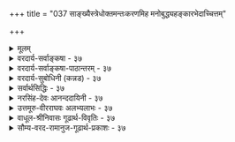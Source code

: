 +++
title = "037 साङ्ख्यैस्त्रेधोक्तमन्तःकरणमिह मनोबुद्ध्यहङ्कारभेदाच्चित्तम्"

+++
<details><summary>मूलम्</summary>

सांख्यैस्त्रेधोक्तमन्तःकरणमिह मनोबुद्ध्यहङ्कारभेदाच्चित्तं चान्ये चतुर्थं विदुरुभयमसत्तादृशश्रुत्यभावात् ।  
तत्तत्तत्त्वोक्तिमात्रं न हि करणभिदामाह कॢप्तिस्तु गुर्वी बुद्ध्याद्याख्या निरूढा क्वचिदिह मनसो वृत्तिवैचित्र्य(मात्रा)योगात् ॥ ३७ ॥
</details>

<details><summary>वरदार्य-सर्वाङ्कषा - ३७</summary>

एकादशेन्द्रियेषु मनः अन्तःकरणमित्युच्यते । तत्र सांख्यादिप्रक्रियामनूद्य निराकरोति - सांख्यैरित्यादिना । **इह** = अन्तःकरणविषये सांख्यैः मनोबुद्ध्यहङ्कारभेदात् अन्तःकरणं त्रेधा उक्तम् । अन्ये पातञ्जलाः त्रिभिस्सह चित्तम् इति चतुर्थं च मिलित्वा अन्तःकरणं चतुर्विधमिति विदुः । उभयम् असत् न समीचीनम् । कुतः ? इत्यत्र – तादृशश्रुत्यभावादिति । अन्तःकरणचतुर्विधत्वबोधकसुस्पष्टश्रुत्यदर्शनादित्यर्थः। ननु प्रश्नोपनिषदि (4.8) सुवालोपनिषदि च (5 खं) मनोबुद्ध्यङ्कारचित्तानां निर्देशः वर्तते इति शङ्कायामाह - तत्तदित्यादि । तत्तत्तत्त्वानामूउक्तिमात्रम्, **करणभिदाम्** = अन्तः करणभेदंम् न ह्याह । नामनिर्देशमात्रात् अन्तःकरणत्वं तेषां न हि सिद्ध्येत् । मा अस्तु श्रुतिः, अध्यवसायहेतुतया बुद्धिम्, अभिमानहेतुतया अहङ्कारम्, संङ्कल्पहेतुतया मनः, चिन्तनहेतुतया चित्तं चानुमानेन साधयामः इत्यत्राह - क्लृप्तिस्तु गुर्वीति । 



[[80]]

**क्लृप्तिः** =कल्पनम् अनुमानेन साधनं तु, **गुर्वी** = गौरवदोषग्रस्ता भवति । मानवबुद्धिस्तु सदा लाघवपक्षपातिनी । अतः अनुमानेन न तत्सिद्धिः । अन्यथा चिन्तनहेतुतया चित्तवत्, संशयादिहेतुतया अन्तः करणान्यनन्तानि भवेयुः । मनसैव तेषां निर्वाहे प्रकृतेऽपि तथैवास्तु । 'सर्वं मन एव' (बृ. 3-5 - 3 ) इति सर्वेषां मनोवृत्तिशेषरूपतायाः स्पष्टमुक्तेः । ' मनश्च बुद्धिश्च' (सुबा. ७) इति धीशब्दस्यापि तत्र श्रवणात्, बुद्धेः मनोभिन्नत्वात् मनोवृत्तिभेदरूपत्वं तेषां कथमित्यत्राह - बुद्ध्यादीति । **इह** = एतन्मते मनसः वृत्तिवैचित्र्यमात्रात् **बुद्ध्याद्याख्या** =बुद्ध्यादिसंज्ञा **निरूढा** = संकेतिता । सहकारिवैचित्र्यवशात् कार्यवैचित्र्यं लोके दृश्यत एव । तद्वन्मनस एव वृत्तिभेदा एते । अन्यथा सिद्धान्ते बुद्धिशब्दस्य धर्मभूतज्ञाने प्रसिद्धेः, धर्मभूतज्ञानमपि मनोवृत्तिरूपं वक्तव्यम् । न चेष्टापत्तिः; धर्मभूतज्ञानस्य जीवधर्मत्वाङ्गीकारात् ॥ 

ननु तर्हि मनोवृत्तौ कथं धीशब्दः इति चेत्; अयं धीशब्दः धर्मभूतज्ञानवाचिधीशब्दादन्य एवेत्यवगम्यताम् । अत्र प्रथमं ' तादृशश्रुत्यभावात्' इत्युक्तम् । अनन्तरं श्रुतौ प्रदर्शितायाम्, तस्य तात्पर्यमन्यत् इत्युक्तम् । एवञ्चानन्तरकालिकास्सर्वेऽपि विचाराः श्रुतिव्याख्यानभेदप्रत्युक्ता इत्ययमंशः मनसि सुदृढं स्थापनीयः । बुद्धेरध्यवसायहेतुत्वेऽपि, अहंकारस्याभिमानहेतुत्वेऽपि 'अन्तरिन्द्रियम्' इति संज्ञा तु मनस एव, नेतरयोरित्यभिप्रायेण वा तथोक्तमित्यवगन्तव्यम् । अतश्च बुद्धिचित्ताहंकाराणामनिन्द्रियत्वेऽप्यन्तःकरणत्वे न कश्चन विरोधः इति वा निर्वाह्यम् ॥ ३७ ॥
</details>

<details><summary>वरदार्य-सर्वाङ्कषा-पाठान्तरम् - ३७</summary>

एकादशेन्द्रियेषु मनः अन्तः करणमित्युच्यते । तत्र सांख्यादिप्रक्रियामनूद्य निराकरोति - सांख्यै- रित्यादिना । इह = अन्तःकरणविषये सांख्यैः मनोबुद्ध्यहङ्कारभेदात्‌ अन्तःकरणं त्रेधा उक्तम्‌ । अन्ये पातञ्जलाः त्रिभिस्सह चित्तम्‌ इति चतुर्थं च मिलित्वा अन्तःकरणं चतुर्विधमिति विदुः । उभयम्‌ असत् न समीचीनम्‌ । कुतः? इत्यत्र - तादृशश्रुत्यभावादिति । अन्तःकरणचतुर्विधत्वबोधकसुस्पष्टश्रुत्यदर्शनादित्यर्थः । ननु प्रश्नोपनिषदि (४.८) सुवालोपनिषदि च (५ खं) मनोबुद्ध्यङ्कारचित्तानां निर्देशः वर्तते इति शङ्कायामाह - तत्तदित्यादि । तत्तत्तत्त्वानाम् उक्तिमात्रम्‌, करणभिदाम्‌ = अन्तःकरणभेदं न ह्याह । नामनिर्देशमात्रात्‌ अन्तःकरणत्वं तेषां न हि सिद्ध्येत्‌ । मा अस्तु श्रुतिः, अध्यवसायहेतुतया बुद्धिम्‌, अभिमानहेतुतया अहङ्कारम्‌, संङ्कल्पहेतुतया मनः, चिन्तनहेतुतया चित्तं चानुमानेन साधयामः इत्यत्राह - क्लृपिस्तु गुर्वीति ।   
क्लृपिः = कल्पनम्‌ अनुमानेन साधनं तु, गुर्वी ­= गौरवदोषग्रस्ता भवति । मानवबुद्धिस्तु सदा लाघवपक्षपातिनी । अतः अनुमानेन न तत्सिद्धिः । अन्यथा चिन्तनहेतुतया चित्तवत्‌, संशयादिहेतुतया अन्तःकरणान्यनन्तानि भवेयुः । मनसैव तेषां निर्वाहे प्रकृतेऽपि तथैवास्तु । 'सर्वं मन एव' (बृ.३-५-३) इति सर्वेषां मनोवृत्तिशेषरूपतायाः स्पष्टमुक्तेः । 'मनश्चः...बुद्धिश्च' (सुबा.७) इति धीशब्दस्यापि तत्र श्रवणात्‌, बुद्धेः मनोभिन्नत्वात्‌ मनोवृत्तिभेदरूपत्वं तेषां कथमित्यत्राह - बुद्ध्यादीति । इह एतन्मते मनसः वृत्तिवैचित्र्यमात्रात्‌ बुद्ध्याद्याख्या = बुद्ध्यादिसंज्ञा निरूढा = संकेतिता । सहकारिवैचित्र्यवशात्‌ कार्यवैचित्र्यं लोके दृश्यत एव । तद्वन्मनस एव वृत्तिभेदा एते । अन्यथा सिद्धान्ते बुद्धिशब्दस्य धर्मभूतज्ञाने प्रसिद्धेः, धर्मभूतज्ञानमपि मनोवृक्तिरूपं वक्तव्यम्‌ । न चेष्टापत्तिः; धर्मभूतज्ञानस्य जीवधर्मत्वाङ्गीकारात्‌ ॥   
ननु तर्हि मनोवृत्तौ कथं धीशब्दः इति चेत्‌; अयं धीशब्दः धर्मभूतज्ञानवाचिधीशब्दादन्य एवेत्यवगम्यताम्‌ । अत्र प्रथमं 'तादृश्रुत्यभावात्‌' इत्युक्तम्‌ । अनन्तरं श्रुतौ प्रदर्शितायाम्‌, तस्य तात्पर्यमन्यत्‌ इत्युक्तम्‌ । एवञ्चानन्तरकालिकास्सर्वेऽपि विचाराः श्रुतिव्याख्यानभेदप्रत्युक्ता इत्ययमंशः मनसि सुदृढं स्थापनीयः । बुद्धेरध्यवसायहेतुत्वेऽपि, अहंकारस्याभिमानहेतुत्वेऽपि 'अन्तरिन्द्रियम्‌' इति संज्ञा तु मनस एव, नेतरयोरित्यभिप्रायेण वा तथोक्तमित्यवगन्तव्यम्‌ । अतश्च बुद्धिचित्ताहंकाराणामनिन्द्रियत्वेऽप्यन्तःकरणत्वे न कश्चन विरोधः इति वा निर्वाह्यम्‌ ॥ ३७ ॥
</details>

<details><summary>वरदार्य-सुबोधिनी (कन्नड) - ३७</summary>

37

[वनस्सु ऒन्दे अन्तःकरण]

51

साङ्ख्यधोक्तमनःकरणमिह मनोबुद्ध हङ्कारभेपात् चित्तं चा चतुर्थ० विदुरुभयमसत्तादृशश्रुत्यभावात् । मात्रं न हि करणभिदामाह कृप्तिस्तु गुर्वि बुद्धाद्याख्या निरूढा क्वचिदिह मनसोवृत्ति वैचित्र

\-

38-

[एकेन्द्रियवाद खण्डनॆ]

go

बाहेन्द्रिय विचारवन्नु मुगिसि अन्तरिन्द्रिय विचारवन्नु माडु तारॆ- साङ्ख्यॆ इह मनोबुद्धहङ्कारभेदात् अन्तःकरणं श्रीधा उक्तं-साङ्ख्यरिन्द मनस्सु, बुद्धि, अहङ्कार ऎम्ब प्रभेद दिन्द अन्तःकरण मूरु प्रकारवागि हेळल्पट्टिदॆ. अन्य चतुर्थ चिं च-बेरॆ कॆल योग सिद्धान्तदवरु नाल्कनेयदाद चित्र ऎम्ब अन्तःकरणवन्नु ऒप्पुवरु. तादृशश्रुत्यभावात् तदुभयं असत् अन्तह श्रुति इल्लदिरुवुदरिन्द आ ऎरडु वादवू सरियल्ल. तत्तत्व

मात्रं करणभिदां न हि आह 'मनश्च मन्तव्यं च नारायणः, चित्तं च चेतयितव्यञ्च नारायणः' इत्यादिगळल्लि भिन्नवाद तत्त्वगळन्नु हेळिद मात्रक्कॆ भिन्न भिन्नवाद अन्तःकरणगळन्नु हेळुत्तिल्ल. कृस्तिस्तु गुर्वि-युक्तियिन्द साधिसिदरॆ गौरव दोष बरुवुदु.

सुबालोपनिषत्तिन वाक्यगळिगॆ तात्पर्यवन्नु हेळुत्तारॆ क्वचित् मनसः वृत्ति वैचित्र मात्रात् बुद्धा ब्याख्या निरूढा कॆलवु उपनिषत्तुगळल्लि मनस्सिन स्थितिविशेष मात्रदिन्द बुद्दि, चित्र इत्यादि हॆसरुगळु रूढियल्लि बन्दिवॆ.

“कामः सङ्कल्प विचिकित्सा श्रद्धा' इत्यादिगळल्लि मनस्सिन अनेक विध अवस्थॆगळन्नु हेळि 'सर्वं मन एव' इवॆल्लवू मनस्से ऎन्दु हेळिदॆ. आद्दरिन्द बुद्धि, अभिमान, चित्र इत्यादिगळू मनस्सिन वृत्ति विशेषगळे हॊरतु प्रत्येक अन्तःकरणवल्ल. मनक्कॊन्दे अन्तःकरण ॥ ३७ ।
</details>

<details><summary>सर्वार्थसिद्धिः - ३७</summary>

उक्तेष्व् इन्द्रियेषु एकमेवान्तःकरणमिति तत्त्वम् । 

सांख्यास्त्वाहुः - 

> करणं त्रयोदशविधम् ;  

> अन्तःकरणं त्रिविधं  
> दशधा बाह्यं  
> त्रयस्य विषयाख्यम् 

इति ।  
अन्ये तु चित्ताख्यम् अप्य् अन्तःकरणम् अन्यद् आहुः ।  
तदनुभाषते - सांख्यैरिति ॥  

तदिदं मतद्वयं निष्प्रमाणकमित्याह -  
उभयम् असदिति ।  
कथम् इत्य्-अत्र  
श्रुत्या कल्पनया वा तत्-सिद्धिर्  
इति विकल्पे  
प्रथमस्यासिद्धिम् आह - तादृशेति ।  

> ननु तान्यपि त्रीणि सुबालोपनिषदि पृथिव्यादि-तत्त्व-पङ्क्तौ मनसोऽनन्तरं पठ्यन्त 

इत्य्-अत्राह - तत्तदिति ।  
अयं - भावः -  
न हि तत्त्व-पङ्क्ति-पाठ-मात्रान्  
मनस्-सह-पाठ-मात्राद् वा  
करणत्वं सिध्येत् ;  
तथा सत्य् +++(तत्रैवोक्तानां)+++ अव्यक्तादीनाम् अपि तत्+++(→करणत्व)+++-प्रसङ्गात् इति ।  

द्वितीयं दूषयति - कॢप्तिर् इति ।  
एकस्यैव हि मनसः  
स्मृत्य्-अनुभव-भेदेन वा  
संकल्प-विकल्प-भेदेन वा  
वृत्ति-भेदम् अन्येऽप्य् आहुः ।  
श्रूयते च "कामस्संकल्प" इत्यादौ "एतत्सर्वं मन एवे"ति ।  
अत्र "आयुर् घृतम्" इत्यादिवत् सामानाधिकरण्यम् ।  
पुरुष-धर्मा एव हि वस्तुतः कामादयो ऽध्यवसायादयश् च ।  
तद् इह पुरुष-बुद्धि-भेद-नियत--सामग्री-भेद-व्यवस्थितं वृत्ति-भेद-मात्रं  
न करण-भेद-कल्पकम्  
इति भावः । 

> ननु "चक्षुश् च द्रष्टव्यं च नारायण" इत्यादिना  
> पञ्च-ज्ञानेन्द्रियाण्य् उक्त्वा  
> 
> > "मनश्च मन्तव्यं च नारायणः,  
> बुद्धिश्च बोद्धव्यं च नारायणः,  
> अहङ्कारोऽहङ्कर्तव्यं च नारायणः,  
> चित्तं च चेतव्यं च नारायण"  
>
> इत्याम्नातम् ।  
> अनन्तरं चैवं कर्मेन्द्रियाण्य् अधीतानि ।  
> अतः करण-गण-मध्य-पाठाद् अग्र्य-प्राय-नयेन बुद्ध्य्-आदीन्य् अपि करणानि स्युर्  

इत्य्-अत्राह -बुद्ध्याद्याख्येति ।  
तथा च भाष्यम् - 

> "अध्यवसायाभिमान-चिन्ता-वृत्ति-भेदान्  
> मन एव बुद्ध्य्--अहङ्-कार--चित्त-शब्दैर् व्यपदिश्यते" 

इति ।  
अतस् तत्त्व-वर्ग-मध्ये मनोऽनन्तरं  
बुद्ध्य्-आदि-चित्तान्त-पाठोऽपि  
मनस एव हि वृत्ति-भेदविशिष्टस्येति  
नेतुं शक्यम् ।  
न च चित्तं नाम तत्त्वान्तरं सृष्टि-प्रलय-प्रकरणेषु पठ्यते ।  

> अयम् एव त्व् अहङ्कार  
उत्कृष्ट-जनावमान-हेतुर् 

इत्यादिप्रथम-सूत्र-भाष्यम् अहम्-अर्थ-हेयत्व-निरास-परतया ऽन्यार्थम् ;  
अन्वारुह्याप्य् उपपत्तेः ।  

अनुग्राहकत्व-मात्रेण परम्परया वा  
गर्व-हेतुत्वोक्तेर् अविरोधादिति ॥ ३७ ॥ 

इत्य् अन्तः-करण-वैविध्य-भङ्गः ॥
</details>

<details><summary>नरसिंह-देवः आनन्ददायिनी - ३७</summary>

प्रासङ्गिकीं संगतिं दर्शयति - उक्तेष्विति ।  
विप्रतिपत्तिं दर्शयति - सांख्यास्त्विति । 

'करणं त्रयोदशविधम्' इति सांख्य-सप्तति-श्लोके  
बाह्याभ्यन्तर-विभागाभावेऽपि  
बाह्यानां दशत्वे शेषाणाम् आन्तरत्वं सिध्यतीति भावः ।  
विशेषतोऽपि तत्रैवोक्तम् इति दर्शयति - **अन्तः-करणम्** इति ।  
वाचस्पतिनेत्थं व्याख्यातं - 

> 'अन्तःकरणं महद्-अहङ्कार-मनो-भेदेन त्रि-विधम् ।  
दश-विधम् अपि बाह्यम् इन्द्रियं  
त्रयस्यान्तःकरणस्य विषयाख्यं -  
बुद्धीन्द्रियं+++(=ज्ञानेन्द्रियं)+++ आलोचनेन+++(=सन्निकर्षेण)+++ कर्मेन्द्रियं स्व-व्यापारेण  
संकल्पाभिमानाध्यवसायेषु **विषयम् आख्याति** द्वारी भवतीत्य् अर्थः ।  
+++(5)+++  

अन्ये त्विति - मायि-मतानुसारिण इत्यर्थः ।  
असिद्ध्यभावमाशङ्कते - नन्विति ।  
प्रतिज्ञामात्रं न साधकम् इत्यत्राह - अयं भाव इति ।  
तथा सतीति - व्यभिचारान्न साधकमिति भावः ।  
द्वितीयमिति - वृत्तिभेदमादायान्यथासिद्धो व्यपदेशभेदो न साधक इति भावः । 

> ननु मन(सो)सि वृत्तिभेदोऽप्यसिद्धः  
कलय इति कल्प्यत्वाविशेषात्  
कारण-भेद एव कल्प्यताम् 

इत्यत्राह - एकस्यैव हीति ।  
सांख्या अपि एकस्यैव मनसो वृत्तिभेदेन चित्तं मन इति व्यपदेशभेदं निर्वहन्तीत्यर्थः ।  

संकल्पः - कर्तव्यताध्यवसायः ।  
विकल्पः - अयमिति निश्चयः । 

न च विनिगमकाभाव इत्यत्राह - श्रूयते चेति ।  

एकस्यैव मनसो बाह्य-वृत्तय इति सिद्धा इत्यर्थः ।  

च-कारेण 'पञ्चवृत्तिर्मनोवद्व्यपदिश्यते' इति प्राण-विषय-सूत्र-सिद्धत्वं चाभिप्रेतम् । 

> ननु भवन्मते कामादीनाम् आत्म-धर्मत्वात् म(नसि श्रूयन्त इत्ययुक्तं?)नोवृत्तित्वं कथम्?  
तथा सति करणस्यैवात्मत्व-प्रसङ्गः ।  
कथं वा तेषां भेदव्यपदेशनिमित्तत्वं च

इत्यत्राह - अत्रेति ।  

तथा च तद्गतत्वाभावेऽपि  
तत्सामानाधिकरण्यनिर्देशः तद्भेदव्यपदेशनिमित्तत्वं च संभवतीत्यर्थः । 

> ननु पूर्वतन्त्रे स्थानप्रकरणयोर् बलाबलविचारेऽपि   
इष्टिसोमात्मकराजसूयान्तर्गताभिषेचनीयनामकसोमयागसन्निधौ विदेवनादयस्समाम्नाताः । ते किं सर्वस्य गजसूयस्याङ्गं उताभिषेचनीयस्येति संशय्य सन्निधि (वशा) बलादभिषेचनीयस्याङ्गमिति पूर्वपक्षयित्वा श्रुत्यादिविहिताङ्गसंदेशाद्राजसूयाङ्गत्वम्? पवित्रादारभ्य क्षत्रस्य धृतिं यावत् अङ्गविधिषु प्रायेण 'राजसूयाय ह्येना उत्पुनाति' इति राजसूयप्रकरणानुवृत्तिसत्त्वादिति राद्धान्तितम्; तन्न्यायेन संदेशात् करणत्वबुद्ध्यनुवृत्तेः करणत्वम् 

इति शङ्कते - नन्विति । अग्र्यप्रायेति - अग्र्या(ग्र्यप्राया) णां बहुत्वे तन्मध्यगतस्याप्यग्र्यत्वबुद्धिविषयत्वम् । तथा करणमध्यपाठात् करणत्वनिश्चय इत्यर्थः । अपसिद्धान्तं वारयति - तथा च भाष्यमिति । त(अ)त्र युक्तमाकाङ्क्षानुवृत्तिस्तद्बलाद्राजसूयाङ्गत्वं च राजसूयशब्दस्य तदङ्गत्वाकाङ्क्षोद्बोधकस्य सत्त्वात्; न चात्र करणत्वोद्बोधकमस्ति! न च करणमध्यसंदंशात्करणत्वम्! इन्द्रियमध्यसंदंशात् बाह्यमध्यसंदंशाच्च बाह्येन्द्रियत्वस्यापि प्रसङ्गात् । न चेन्द्रियत्वादौ बाधकमस्तीति चेत्; करणत्वेऽपि समानम् । नचेन्द्रियत्वमप्यस्त्विति वाच्यम्; अपसिद्धान्तात् । 'इन्द्रियाणि दशैकं चं' इत्यादिविरोधात् । किंच स्थानप्रकरणाभ्यां लिङ्गं बलीय इति सिद्धान्तितम् । तथा च प्रकृतित्वरूपलिङ्गात् अग्र्यप्रायरूपस्थानसंदंशन्यायरूपप्रकरणयोर्बाधात् न करणत्वनिश्चय इत्यर्थः । अभिमानः - अहं कर्तेति बुद्धिः । अत इति - ननु 'संज्ञाचोत्पत्तिसंयोगात्' इत्यधिकरणविरोधः; तथा हि - ज्योतिष्टोमप्रकरणे श्रूयते अथैष ज्योतिः अथैष विश्वज्योतिः अथैष सर्वज्योतिः एतेन सहस्रदक्षिणेन यजेत' इति । तत्रैतच्छब्दपरामृष्टानां ज्योतिरादिशब्दानां योजना सामानाधिकरण्याद्यागनामत्वं तावत्सिद्धम् । तत्र प्रकृतमेव ज्योति(ष्टोमज्योति)रादिशब्दैरनूद्य सहस्रदक्षिणारूपगुणो विधीयत इति पूर्वपक्षयित्वा नामान्तरश्रुतौ तावदर्थभेदः प्रतीयते संज्ञाभेदस्यार्थभेदकत्वात् प्रकृतात् ज्योतिष्टोमाद्भेद उक्तः । तथा शब्दान्तराधिकरणे(ऽपि)च यजति ददाति जुहोतीति शब्दभेदात् भेद उक्त इति तन्न्यायेनात्रापि भेदस्स्यादिति चेत्; अत्राहुः तावत् संज्ञाभेदस्योक्ताधिकरणन्यायेन भेदकत्वं बलवता बाधकेन बाधितत्वात् । तदुक्तं तदधिकरणराद्धान्ते -  
करणानां तादधीन्यकथनानन्तरं ज्ञानस्य तथात्वकथनमिति । न च द्रव्यप्रकरणविरोधः! ज्ञानस्यापीन्द्रियादिवत् अवस्थाविशेषाश्रयद्रव्यत्वादित्याहुः । ननु वृत्तिभेदमादाय कथञ्चिन्नयने को हेतुरित्यत्राह - चित्तं नामेति । अन्यथा सृष्टिप्रलयप्रकरणेषु पृथिव्यादिवत् पाठप्रसङ्ग इति भावः । न च 'इन्द्रियाणि तन्मात्रेष्विति मनसो यथा पाठः तथा स एव बुद्ध्यादेः पाठोऽस्तु । किञ्च महदहङ्कारयोरेव बुद्ध्यहङ्कारत्वात् 'प्रकृतेर्महान् महतोऽहङ्कारः' इति तयोः पाठो दृश्यत इति शङ्क्यम्! तैर्बुद्ध्यादेरिन्द्रियत्वानभ्युपगमात्; तदतिरिक्तत्वे पाठाभावात्; 'इन्द्रियाणि दशैकं च' 'चक्षुश्श्रोत्रम्' इति विशेषकीर्तनात् । कीर्तितयोर्महदहङ्कारयोश्च सद्वारकाद्वारकतयेन्द्रियजनकयोः करणत्वाभावाच्चेति भावः । ननु बुद्ध्यादीनामिन्द्रियमध्ये पाठो व्यर्थः मनः पाठमात्रेणाऽपि चरितार्थत्वात् इति चेत्; अत्राहुः - सर्वेन्द्रियप्रधानस्यापि मनसस्सर्वावस्थायामपि तादधीन्यसिद्ध्यर्थं बुद्ध्यहङ्कारवृत्तिविशिष्टस्य वा सर्वत्र प्रवृत्तिप्रयोजकतया प्राधान्यद्योतनार्थं त्रेधा कथनमिति । अन्ये तु प्रकरणस्य तादधीन्यमुखेन स्वातन्त्र्यभ्रमनिवृत्तिपरत्वात् न भेदेन कथनवैयर्थ्यं द्रष्टव्यम् । बोद्धव्याहङ्कर्तव्यानां भेदाभावेऽपि पृथगुक्तेरिव किञ्चिद्विशेषमादायापि स्वातन्त्र्यबुद्धिनिरासः फलमित्याहुः । ननु अयमेव त्वहङ्कार इति भाष्ये अहङ्कारस्य उत्कृष्टजनावमानरूपप्रवृत्तिकरणत्वोक्तेः मनोऽतिरिक्तमप्यन्तःकरणमभिमतमित्यत्राह -अयमेव त्विति ।  
बलवद्बाधकाच्चासावन्यथात्वं प्रपद्यते ।  
इति । प्रकृते च एकादशत्ववचनानि बाधकानि । नापि शब्दाधिकरणन्यायः! वेदनध्यानोपासनानां भेदप्रसङ्गात् । आहवनीयादिशब्दानां पशुच्छागादिशब्दानां हविःपुरोडाशादिशब्दानामपि भेदकत्वापत्त्या बहुदोषप्रसङ्गात् । तस्मादत्रापि बाधकाभावे भेदकत्वं वाच्यम् । बाधककरं चात्रोक्तमेवेति । केचित्तु - तेषां भेदोऽस्तु नाम! नच करणत्वमपि! तत्साधकाभावात् । अत एव न शब्दान्तराधिकरणविरोधोऽपि । न च भाष्यमूलयोर्विरोधः! इन्द्रियत्वं करणत्वं चाभ्युपेत्य प्रवृत्तेः । न च करणमध्ये पाठात् करणत्वप्रसक्तिः! अनुवादसन्निधेरकिञ्चित्करत्वात् । पुरोवादे महतोऽहङ्कारस्य च तत्वान्तरोपादानतया करणत्वेन्द्रियत्वाभावात् । अत एवाङ्गत्वाभावनिश्चयाद्दर्शपूर्णमासाभ्यामिष्ट्वा सोमेनयजेतेत्यत्र कालार्थस्संयोगो नाङ्गाङ्गिभावार्थ इत्युक्तम् । महदाद्यतिरिक्तपरत्वे तु तत्वाधिक्यप्रसङ्गः । ज्ञानादिपरत्वेनान्यथासिद्धिश्च । अहङ्कार शब्दोऽपि ज्ञानपर एव बुद्धिशब्दसन्निधानात् । युक्तं च तथा ज्ञानकरणानां तादधीन्यकथनानन्तरं ज्ञानस्य तथात्वकथनमिति । न च द्रव्यप्रकरणविरोधः! ज्ञानस्यापीन्द्रियादिवत् अवस्थाविशेषाश्रयद्रव्यत्वादित्याहुः । ननु वृत्तिभेदमादाय कथञ्चिन्नयने को हेतुरित्यत्राह - चित्तं नामेति । अन्यथा सृष्टिप्रलयप्रकरणेषु पृथिव्यादिवत् पाठप्रसङ्ग इति भावः । न च 'इन्द्रियाणि तन्मात्रेष्विति मनसो यथा पाठः तथा स एव बुद्ध्यादेः पाठोऽस्तु । किञ्च महदहङ्कारयोरेव बुद्ध्यहङ्कारत्वात् 'प्रकृतेर्महान् महतोऽहङ्कारः' इति तयोः पाठो दृश्यत इति शङ्क्यम्! तैर्बुद्ध्यादेरिन्द्रियत्वानभ्युपगमात्; तदतिरिक्तत्वे पाठाभावात्; 'इन्द्रियाणि दशैकं च' 'चक्षुश्श्रोत्रम्' इति विशेषकीर्तनात् । कीर्तितयोर्महदहङ्कारयोश्च सद्वारकाद्वारकतयेन्द्रियजनकयोः करणत्वाभावाच्चेति भावः । ननु बुद्ध्यादीनामिन्द्रियमध्ये पाठो व्यर्थः मनः पाठमात्रेणाऽपि चरितार्थत्वात् इति चेत्; अत्राहुः - सर्वेन्द्रियप्रधानस्यापि मनसस्सर्वावस्थायामपि तादधीन्यसिद्ध्यर्थं बुद्ध्यहङ्कारवृत्तिविशिष्टस्य वा सर्वत्र प्रवृत्तिप्रयोजकतया प्राधान्यद्योतनार्थं त्रेधा कथनमिति । अन्ये तु प्रकरणस्य तादधीन्यमुखेन स्वातन्त्र्यभ्रमनिवृत्तिपरत्वात् न भेदेन कथनवैयर्थ्यं द्रष्टव्यम् । बोद्धव्याहङ्कर्तव्यानां भेदाभावेऽपि पृथगुक्तेरिव किञ्चिद्विशेषमादायापि स्वातन्त्र्यबुद्धिनिरासः फलमित्याहुः । ननु अयमेव त्वहङ्कार इति भाष्ये अहङ्कारस्य उत्कृष्टजनावमानरूपप्रवृत्तिकरणत्वोक्तेः मनोऽतिरिक्तमप्यन्तःकरणमभिमतमित्यत्राह -अयमेव त्विति । अन्यार्थं - बुद्धिविशेषहेयत्वपरमित्यर्थः । तत्र हेतुः - अन्वारुह्येति । उपपत्तेरिति । अहमर्थात्म(त्व) समर्थनस्योपपत्तेरित्यर्थः । ननु अहङ्कारस्यानर्थहेतुबुद्धिविशेषहेतुत्वाभावे कथं तत्त्याज्यतापरत्वं वचनस्येत्यत्राह - अनुग्राहकत्वेति । तथा च तावन्मात्रेण अञ्जनादिवत् न करणत्वं सिध्यतीति भावः ॥ ३७ ॥  
 अन्तःकरणवैविध्यभङ्गः
</details>

<details><summary>उत्तमूरु-वीरराघवः अलभ्यलाभः - ३७</summary>

मनःप्रभृतीनां करणानाम् एकादशानाम् एव सात्त्विकाहंकारजन्यत्वेऽपि  
अन्तःकरणत्वं मनस इव  
महद्-अहङ्कारयोर् अपीति सांख्याः ।  
चतुर्थे चित्ताख्यम् अन्तःकरणम् अप्य् अस्तीति अद्वैतिनः ।  
तद्-उभय-निरसनेन  
मनो-मात्रस्यान्तः-करणत्वं स्थाप्यते  
"सांख्यैर्" इति श्लोकेन ।  

> ननु सिद्धान्ते मनस एवावस्थाचतुष्टयात्  
बुद्ध्य्-अहंकार-चित्त-शब्द-वाच्यत्वम् अपीष्यते ।  
एवं मनसस् त्रैविध्यम् एव सांख्येष्टं स्याद् 

इत्यत्र,  
तथा नेति ज्ञापयितुं  
करणं त्रयोदश-विधम् इति वचनम् उपात्तम् ।  
तदा +++(→मनोऽवस्था-भेद-मात्र-विवक्षायाम्)+++ त्व् एकादश-विधम् एव भवेत् ।  

अन्यद् अपि वचनम् अन्तःकरणम् इत्य्-आदि ।  
महद्-अहङ्कार-मनो-रूपं त्रयम् अन्तः-करणं भवतीति  
तत्-प्रथम-पादार्थः +++(←अन्तःकरणं त्रिविधं)+++।  

दशधेत्य्-आदि वाक्यान्तरम् ।  
बाह्यं ज्ञान-कर्मेन्द्रिय-दशकं महद्-आदि-त्रयस्य ये विषयाः  
तान् आख्यातीति तद्-आख्यम् महद्-आदि-विषय-विषयकम्  
इत्य् अर्थः । 

ज्ञानेन्द्रियैर् विषयेष्व् +++(सन्निकर्षेण)+++ आलोचितेषु,  
मनसा च तद्-विषय-विकल्पाख्य-विशद-ज्ञाने जनिते  
महद्--अहं-कारौ "मयेदं कर्तव्यम्" इति अभिमानाध्यवसाय-हेतू भूत्वा कर्मेन्द्रिय-कार्य-व्यापारेषु करणं भवत इति ।  

तादृश-श्रुत्य्-अभावाद् इति ।  
महद्-अहंकारादेः करणत्व-ग्राहक-प्रमाणाभावाद् इत्य् अर्थः । +++(5)+++

> ननु सुबालोपनिषदि सप्तमखण्डे अन्तर्यामि-निरूपणात्मके,  
"यस्य पृथिवी शरीरम्" इत्यादिना  
विभिन्न-पृथिव्य्-आदि-तत्त्ववत्  
मनो-बुद्ध्य्-अहंकार-चित्तानाम् अपि पृथक्-शरीरत्व-कथनात्  
अन्तः-करण-चतुष्टय-सिद्धिर्  

इत्य्-अत्राह तत्तदिति । 
मनोबुद्ध्य्-आदि-वचन-मात्र-रूपं सर्वम् अपि वाक्यं  
तद्-वचन-मात्र-रूपत्वात्  
करणतया तत्-पृथग्-विधत्व-परम् अपि नेत्यर्थः ।  
मनो-रूप-करणस्यैवावस्था-चतुष्कं  
तत्र विवक्षितम् ।  
तत्र पञ्चम-खण्डे व्यासार्य-व्याख्यात-रीत्या बुद्ध्य्-अहंकार-शब्दाभ्यां महद्-अहंकार-तत्त्व-ग्रहणेऽपि तयोः करणत्वं न सिध्येदिति भावः । 

कॢप्तिस्तु गुर्वी । वचनाभावेऽपि स्वयं कल्पने गौरवमित्यर्थः । ननु महतोऽध्यवसायहेतुत्त्वम् अहङ्कारस्य देहात्माभिमानहेतुत्वञ्च सिद्धान्तीष्टमेवेति कथं तयोर्न करणत्वमित्यत्रोपपादयति एकस्यैवहीति । मनसः आत्मधर्मभूतज्ञानगतसर्वावस्थासाधकतमत्वं श्रुतिबलादिष्टम् । मनस एव बुद्ध्यहंकारशब्दवाच्यत्वमपि चित्तशब्दवाच्यदृत्वमपीष्टम् । तथा; च तस्यैव सर्वतत्साधकतमत्वे स्थिते किमिति इतरत् करणत्वेन कल्प्यम् । तत्र यथायथं महदहंकारयोः मनस्तत्त्वोत्पादकत्ववत् सहकारिकारणत्वं काममस्त्विति भावः । करणमध्यपाठात् करणत्वमिति शंकां तत्र मनोवस्थाविशेषैकविषयत्वस्वीकारेण परिहरति चतुर्थपादेन । ननु मनस एव गर्वाख्याहंकारहेतुत्वे, अहंकारतत्त्वे गर्वरूपत्वपरभाष्यविरोध । अतो गर्वहेतुतयाऽहंकारस्य करणत्वमित्यत्राह अयमेवेति । अन्यार्थम्, तस्य तत्त्वस्य मुख्याहमर्थत्वनिषेपरम् । अन्वारुह्य - एतदतिरिक्तस्याहंकारशब्दवाच्यत्वाभावं कृत्वा । ‘अहंकारं बलं दर्पं’ इति त्याज्यत्वेनेष्टस्य, त्यक्तुमशक्यस्याहंकार तत्त्वस्य चैक्यमसंभवि । त्याज्यं तं प्रति करणत्वमपि तत्र न विवक्षितमिति भावः । शेषं भाष्यव्याख्यानेषु द्रष्टव्यम् । अक्लिष्टं निर्वहति अनुग्राहकत्वेति । मनसा गर्वे जननीये तत्त्वमिदमप्यनुग्राहकं वचनवलादितिभावः । अन्यथा, ''कामः संकल्पः....सर्वं मन एव'' इति वाक्यस्वारस्यं भज्येतेति ॥ ३७ ॥
</details>

<details><summary>वाधूल-श्रीनिवासः गूढार्थ-विवृतिः - ३७</summary>

सांख्यैर् इति  
अयमेव त्वहङ्कार इत्यादिभाष्ये  
अयं शब्देन पूर्व-वाक्योक्ताव्यक्त-परिणाम-विशेषम् अहङ्कारं परामृश्य  
तस्य गर्व-हेतुत्व-प्रतिपादनात् तस्यान्तःकरणत्वम् उक्तम्,  
तत् कथं  
भवता तस्य करणत्वं निषिध्यत  
इत्य् आशङ्क्याह  
अयमेवत्व् अहङ्कार इति ।  
यद्यपि तत्रायंशब्देन पूर्ववाक्ये अहम्-भाव-शब्दनिर्दिष्ट प्रशस्तदेहेऽहंबुद्धिरेव परामृश्यत इति श्रुतप्रकाशिकाकारैर्व्याख्यातम् - तथापि पूर्ववाक्ये प्रधानतया निर्दिष्टस्य तद्धेतोरेवायंशब्देन परामर्श स्वरस इति तदनुरोधेन परिहारः कृतः, अविरोधादिति ।  
गर्वापरनामेति निर्देशः उपक्रमानुरोधात् ''आयुर्वै घृतम्” इतिवदौपचारिक इति भावः ॥ ३७ ॥
</details>

<details><summary>सौम्य-वरद-रामानुज-गूढार्थ-प्रकाशः - ३७</summary>

अन्तःकरणमिति ।  
त्रिविधम् - महद्-अङ्कार-मनांसि  
शरीराभ्यन्तर-वर्तित्वाद् अन्तःकरणम् ।  
दश-धा बाह्येन्द्रियम् -  
तस्य - अन्तःकरणस्य ।  
विषयाख्यम् - विषयान् आख्यातीति विषयाख्यम् ।  
संकल्पाभिमानाध्यवसायेषु कर्तव्येषु द्वारी-भवति ।  
तत्र बुद्धीन्द्रियाण्य् आलोचनेन, कर्मेन्द्रियाणि स्वव्यापारेणेति ।  
श्रूयते चेति ।  
बृहदारण्यक इति शेषः । 

कामः - नानाविधाभिलाषः ।  
संकल्पः - अध्यवसायः ।  
विचिकित्सा - संदेहः ।  
श्रद्धा - पारलौकिक-साधन-साध्य-विशेषाभ्युपगम-रूपिणी ।  
अश्रद्धा अन्यादृशी ।  
धृतिः - धैर्यमापदि ।  
अधृतिरन्या ।  
धीः - तत्त्वज्ञानम् ।  
भीः - परिकरनाशशङ्कामयी ।  

इत्य् एतत् सर्वमपि मन एव । इतर-निरपेक्षतया तत्-साध्यत्वाद् इत्यर्थः ॥ ३७ ॥
</details>









